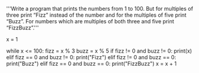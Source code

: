 '''Write a program that prints the numbers from 1 to 100. But for multiples of three print “Fizz” instead of the number and for the multiples of five print “Buzz”. For numbers which are multiples of both three and five print “FizzBuzz”.'''

x = 1

while x <= 100:
    fizz = x % 3
    buzz = x % 5
    if fizz != 0 and buzz != 0:
        print(x)
    elif fizz == 0 and buzz != 0:
        print("Fizz")
    elif fizz != 0 and buzz == 0:
        print("Buzz")
    elif fizz == 0 and buzz == 0:
        print("FizzBuzz")
    x = x + 1
